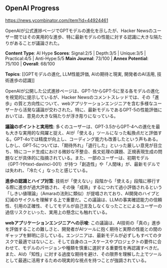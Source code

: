 ## OpenAI Progress

https://news.ycombinator.com/item?id=44924461

OpenAIが公式進捗ページでGPTモデルの進化を示したが、Hacker Newsのユーザー間ではその実用的な進歩、特に最新モデルの性能に対する認識に大きな隔たりがあることが議論された。

**Content Type**: AI Hype
**Scores**: Signal:2/5 | Depth:3/5 | Unique:3/5 | Practical:4/5 | Anti-Hype:5/5
**Main Journal**: 73/100 | **Annex Potential**: 75/100 | **Overall**: 68/100

**Topics**: [[GPTモデルの進化, LLM性能評価, AIの期待と現実, 開発者のAI活用, 技術進歩の認識]]

OpenAIが公開した公式進捗ページは、GPT-1からGPT-5に至る各モデルの進化を視覚的に提示しているが、Hacker Newsのコメントスレッドでは、その「進歩」の質と方向性について、webアプリケーションエンジニアを含む多様なユーザーから活発な議論が交わされた。特に、最新モデルであるGPT-5の性能評価においては、意見の大きな隔たりが浮き彫りになっている。

**議論のポイントと実用性**: 多くのユーザーは、GPT-3.5からGPT-4への進化を最も大きな実用的な飛躍と捉え、AIが「使える」ツールになった転換点だと評価する。GPT-4oでは精度が向上し、コーディング能力も改善したという声もある。しかし、GPT-5については、「期待外れ」「退行した」といった厳しい意見が目立ち、特にコード生成における微妙な不整合、長文処理の課題、正規表現生成の問題などが具体的に指摘されている。また、一部のユーザーは、初期モデル（GPT-1やtext-davinci-001）が持つ「創造性」や「人間味」が、最新モデルでは失われ、「冷たく」なったと感じている。

**進歩の認識とハイプ対策**: 技術が「使えない」段階から「使える」段階に移行する際に進歩が過大評価され、その後「成熟」するにつれて過小評価されるという「しきい値理論」（Amaraの法則に類似）が提唱されており、AI開発のハイプと幻滅のサイクルを理解する上で重要だ。この議論は、LLMの事実確認能力の信頼性、引用の正確性、そしてモデルが自己言及しなくなったことによるユーザーの過信リスクといった、実用上の懸念にも触れている。

**webアプリケーションエンジニアへの示唆**: この議論は、AI技術の「真の」進歩を評価することの難しさと、開発者がAIツールに抱く期待と実際の性能との間のギャップを鮮明に示している。エンジニアは、最新モデルが必ずしもすべてのタスクで最適ではないこと、そして自身のユースケースやプロジェクトの要件に合わせて、モデルのバージョンや種類を慎重に選択する重要性を再認識すべきだ。また、AIの「知性」に対する過度な期待を避け、その限界を理解した上でツールとして最適に活用するための現実的な視点を持つことが強調されている。